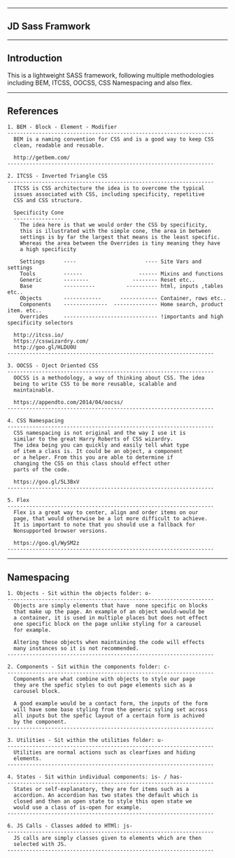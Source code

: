 --------------------
  JD Sass Framwork
--------------------
  

  ------------
  Introduction
  ------------

This is a lightweight SASS framework, following multiple methodologies
including BEM, ITCSS, OOCSS, CSS Namespacing and also flex.



  ----------
  References
  ----------

    1. BEM - Block - Element - Modifier
    ------------------------------------------------------------------
      BEM is a naming convention for CSS and is a good way to keep CSS
      clean, readable and reusable.
      
      http://getbem.com/
    ------------------------------------------------------------------

    2. ITCSS - Inverted Triangle CSS
    ------------------------------------------------------------------
      ITCSS is CSS architecture the idea is to overcome the typical 
      issues associated with CSS, including specificity, repetitive
      CSS and CSS structure.
      
      Specificity Cone
      ----------------
        The idea here is that we would order the CSS by specificity,
        this is illustrated with the simple cone, the area in between
        settings is by far the largest that means is the least specific. 
        Whereas the area between the Overrides is tiny meaning they have
        a high specificity

        Settings      ----                      ---- Site Vars and settings
        Tools         ------                  ------ Mixins and functions
        Generic       --------              -------- Reset etc..
        Base          ----------          ---------- html, inputs ,tables etc..
        Objects       ------------      ------------ Container, rows etc..
        Components    --------------  -------------- Home search, product item. etc..
        Overrides     ------------------------------ !importants and high specificity selectors
      
      http://itcss.io/
      https://csswizardry.com/
      http://goo.gl/HLDU0U
    ------------------------------------------------------------------

    3. OOCSS - Oject Oriented CSS
    ------------------------------------------------------------------
      OOCSS is a methodology, a way of thinking about CSS. The idea
      being to write CSS to be more reusable, scalable and 
      maintainable. 
      
      https://appendto.com/2014/04/oocss/
    ------------------------------------------------------------------

    4. CSS Namespacing
    ------------------------------------------------------------------
      CSS namespacing is not original and the way I use it is
      similar to the great Harry Roberts of CSS wizardry. 
      The idea being you can quickly and easily tell what type
      of item a class is. It could be an object, a component 
      or a helper. From this you are able to determine if 
      changing the CSS on this class should effect other 
      parts of the code.  
      
      https://goo.gl/5L3BxV
    ------------------------------------------------------------------

    5. Flex
    ------------------------------------------------------------------
      Flex is a great way to center, align and order items on our
      page, that would otherwise be a lot more difficult to achieve.
      It is important to note that you should use a fallback for
      Nonsupported browser versions.  
      
      https://goo.gl/WySM2z
    ------------------------------------------------------------------



  -----------
  Namespacing
  -----------

    1. Objects - Sit within the objects folder: o-
    ------------------------------------------------------------------
      Objects are simply elements that have  none specific on blocks 
      that make up the page. An example of an object would-would be
      a container, it is used in multiple places but does not effect
      one specific block on the page unlike styling for a carousel 
      for example.

      Altering these objects when maintaining the code will effects
      many instances so it is not recommended.  
    ------------------------------------------------------------------

    2. Components - Sit within the components folder: c-
    ------------------------------------------------------------------
      Components are what combine with objects to style our page
      they are the spefic styles to out page elements sich as a 
      carousel block.

      A good example would be a contact form, the inputs of the form
      will have some base styling from the generic syling set across
      all inputs but the spefic layout of a certain form is achived
      by the component.
    ------------------------------------------------------------------

    3. Utilities - Sit within the utilities folder: u-
    ------------------------------------------------------------------
      Utilities are normal actions such as clearfixes and hiding
      elements.
    ------------------------------------------------------------------

    4. States - Sit within individual components: is- / has-
    ------------------------------------------------------------------
      States or self-explanatory, they are for items such as a
      accordion. An accordion has two states the default which is 
      closed and then an open state to style this open state we 
      would use a class of is-open for example. 
    ------------------------------------------------------------------

    6. JS Calls - Classes added to HTMl: js-
    ------------------------------------------------------------------
      JS calls are simply classes given to elements which are then 
      selected with JS.
    ------------------------------------------------------------------
